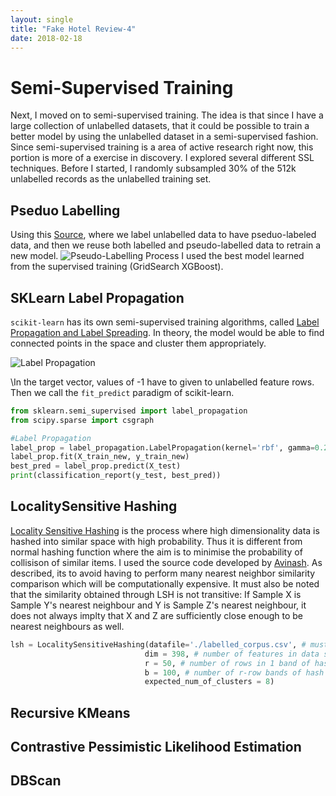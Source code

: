 ```yaml
---
layout: single
title: "Fake Hotel Review-4"
date: 2018-02-18
---
```


# Semi-Supervised Training
Next, I moved on to semi-supervised training. The idea is that since I have a large collection of unlabelled datasets, that it could be possible to train a better model by using the unlabelled dataset in a semi-supervised fashion. Since semi-supervised training is a area of active research right now, this portion is more of a exercise in discovery. I explored several different SSL techniques. Before I started, I randomly subsampled 30% of the 512k unlabelled records as the unlabelled training set. 

## Pseduo Labelling 
Using this [Source](https://datawhatnow.com/pseudo-labeling-semi-supervised-learning/), where we label unlabelled data to have pseduo-labeled data, and then we reuse both labelled and pseudo-labelled data to retrain a new model. 
![Pseudo-Labelling Process](https://i2.wp.com/datawhatnow.com/wp-content/uploads/2017/08/pseudo-labeling.png?resize=683%2C1024&ssl=1)
I used the best model learned from the supervised training (GridSearch XGBoost).

## SKLearn Label Propagation
```scikit-learn``` has its own semi-supervised training algorithms, called [Label Propagation and Label Spreading](http://scikit-learn.org/stable/modules/label_propagation.html). In theory, the model would be able to find connected points in the space and cluster them appropriately. 

![Label Propagation](http://scikit-learn.org/stable/_images/sphx_glr_plot_label_propagation_structure_0011.png)

\In the target vector, values of -1 have to given to unlabelled feature rows. Then we call the ```fit_predict``` paradigm of scikit-learn. 

```python
from sklearn.semi_supervised import label_propagation
from scipy.sparse import csgraph

#Label Propagation
label_prop = label_propagation.LabelPropagation(kernel='rbf', gamma=0.2, n_jobs=-1)
label_prop.fit(X_train_new, y_train_new)
best_pred = label_prop.predict(X_test)
print(classification_report(y_test, best_pred))
```


## LocalitySensitive Hashing
[Locality Sensitive Hashing](https://en.wikipedia.org/wiki/Locality-sensitive_hashing) is the process where high dimensionality data is hashed into similar space with high probability. Thus it is different from normal hashing function where the aim is to minimise the probability of collisison of similar items. I used the source code developed by [Avinash](https://engineering.purdue.edu/kak/distLSH/LocalitySensitiveHashing-1.0.1.html). As described, its to avoid having to perform many nearest neighbor similarity comparison which will be computationally expensive. It must also be noted that the similarity obtained through LSH is not transitive: If Sample X is Sample Y's nearest neighbour and Y is Sample Z's nearest neighbour, it does not always implty that X and Z are sufficiently close enough to be nearest neighbours as well. 

```python
lsh = LocalitySensitiveHashing(datafile='./labelled_corpus.csv', # must be a csv file
                              dim = 398, # number of features in data set
                              r = 50, # number of rows in 1 band of hash functions
                              b = 100, # number of r-row bands of hash functions
                              expected_num_of_clusters = 8)
```
## Recursive KMeans

## Contrastive Pessimistic Likelihood Estimation





## DBScan 